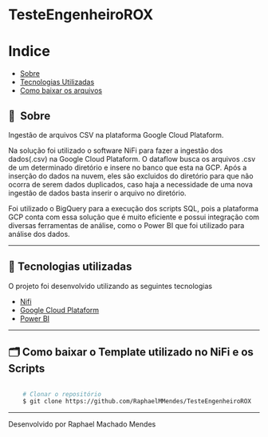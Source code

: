 # TesteEngenheiroROX
# Indice

- [Sobre](#-sobre)
- [Tecnologias Utilizadas](#-tecnologias-utilizadas)
- [Como baixar os arquivos](#-como-baixar-o-template-utilizado-no-nifi-e-os-scripts)

## 🔖&nbsp; Sobre

Ingestão de arquivos CSV na plataforma Google Cloud Plataform.

Na solução foi utilizado o software NiFi para fazer a ingestão dos dados(.csv) na Google Cloud Plataform. O dataflow busca os arquivos
.csv de um determinado diretório e insere no banco que esta na GCP. Após a inserção do dados na nuvem, eles são excluidos do diretório para que
não ocorra de serem dados duplicados, caso haja a necessidade de uma nova ingestão de dados basta inserir o arquivo no diretório.

Foi utilizado o BigQuery para a execução dos scripts SQL, pois a plataforma GCP conta com essa solução que é muito eficiente e possui integração com diversas ferramentas de análise, como o Power BI que foi utilizado para análise dos dados.

---

## 🚀 Tecnologias utilizadas

O projeto foi desenvolvido utilizando as seguintes tecnologias

- [Nifi](https://nifi.apache.org/) 
- [Google Cloud Plataform](https://cloud.google.com)
- [Power BI](https://powerbi.microsoft.com)

---

## 🗂 Como baixar o Template utilizado no NiFi e os Scripts

```bash

    # Clonar o repositório
    $ git clone https://github.com/RaphaelMMendes/TesteEngenheiroROX

```

---

Desenvolvido por Raphael Machado Mendes


